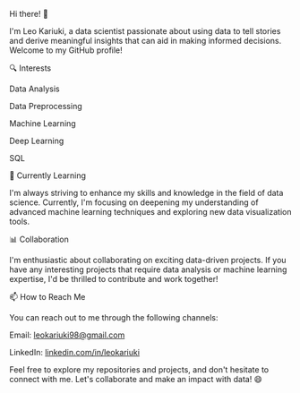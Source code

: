 Hi there! 👋

I'm Leo Kariuki, a data scientist passionate about using data to tell stories and derive meaningful insights that can aid in making informed decisions. Welcome to my GitHub profile!

🔍 Interests

Data Analysis

Data Preprocessing

Machine Learning

Deep Learning

SQL

🌱 Currently Learning

I'm always striving to enhance my skills and knowledge in the field of data science. Currently, I'm focusing on deepening my understanding of advanced machine learning techniques and exploring new data visualization tools.

📊 Collaboration

I'm enthusiastic about collaborating on exciting data-driven projects. If you have any interesting projects that require data analysis or machine learning expertise, I'd be thrilled to contribute and work together!

📫 How to Reach Me

You can reach out to me through the following channels:

Email: leokariuki98@gmail.com

LinkedIn: [linkedin.com/in/leokariuki](https://www.linkedin.com/in/leokariuki/)

Feel free to explore my repositories and projects, and don't hesitate to connect with me. Let's collaborate and make an impact with data! 😄
